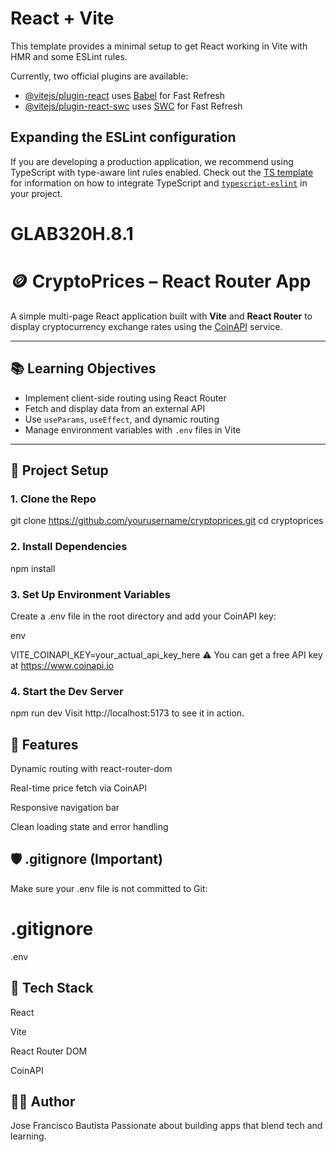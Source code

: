 # React + Vite

This template provides a minimal setup to get React working in Vite with HMR and some ESLint rules.

Currently, two official plugins are available:

- [@vitejs/plugin-react](https://github.com/vitejs/vite-plugin-react/blob/main/packages/plugin-react) uses [Babel](https://babeljs.io/) for Fast Refresh
- [@vitejs/plugin-react-swc](https://github.com/vitejs/vite-plugin-react/blob/main/packages/plugin-react-swc) uses [SWC](https://swc.rs/) for Fast Refresh

## Expanding the ESLint configuration

If you are developing a production application, we recommend using TypeScript with type-aware lint rules enabled. Check out the [TS template](https://github.com/vitejs/vite/tree/main/packages/create-vite/template-react-ts) for information on how to integrate TypeScript and [`typescript-eslint`](https://typescript-eslint.io) in your project.
# GLAB320H.8.1

# 🪙 CryptoPrices – React Router App

A simple multi-page React application built with **Vite** and **React Router** to display cryptocurrency exchange rates using the [CoinAPI](https://www.coinapi.io/) service.

---

## 📚 Learning Objectives

- Implement client-side routing using React Router
- Fetch and display data from an external API
- Use `useParams`, `useEffect`, and dynamic routing
- Manage environment variables with `.env` files in Vite

---

## 🚀 Project Setup

### 1. Clone the Repo


git clone https://github.com/yourusername/cryptoprices.git
cd cryptoprices


### 2. Install Dependencies

npm install

### 3. Set Up Environment Variables
Create a .env file in the root directory and add your CoinAPI key:

env

VITE_COINAPI_KEY=your_actual_api_key_here
⚠️ You can get a free API key at https://www.coinapi.io

### 4. Start the Dev Server

npm run dev
Visit http://localhost:5173 to see it in action.

## 🔗 Features
Dynamic routing with react-router-dom

Real-time price fetch via CoinAPI

Responsive navigation bar

Clean loading state and error handling

## 🛡️ .gitignore (Important)
Make sure your .env file is not committed to Git:


# .gitignore
.env

## 📌 Tech Stack
React

Vite

React Router DOM

CoinAPI



## 👨‍💻 Author
Jose Francisco Bautista
Passionate about building apps that blend tech and learning.

